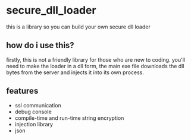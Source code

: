 # secure_dll_loader
this is a library so you can build your own secure dll loader

## how do i use this?
firstly, this is not a friendly library for those who are new to coding.
you'll need to make the loader in a dll form, the main exe file downloads the dll bytes from the server and injects it into its own process.

## features
- ssl communication
- debug console
- compile-time and run-time string encryption
- injection library
- json

